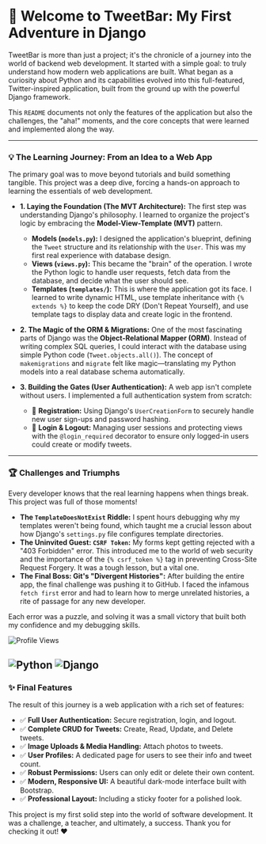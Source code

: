 # 🚀 Welcome to TweetBar: My First Adventure in Django

TweetBar is more than just a project; it's the chronicle of a journey into the world of backend web development. It started with a simple goal: to truly understand how modern web applications are built. What began as a curiosity about Python and its capabilities evolved into this full-featured, Twitter-inspired application, built from the ground up with the powerful Django framework.

This `README` documents not only the features of the application but also the challenges, the "aha!" moments, and the core concepts that were learned and implemented along the way.

---

### 💡 The Learning Journey: From an Idea to a Web App

The primary goal was to move beyond tutorials and build something tangible. This project was a deep dive, forcing a hands-on approach to learning the essentials of web development.

* **1. Laying the Foundation (The MVT Architecture):** The first step was understanding Django's philosophy. I learned to organize the project's logic by embracing the **Model-View-Template (MVT)** pattern.
    * **Models (`models.py`):** I designed the application's blueprint, defining the `Tweet` structure and its relationship with the `User`. This was my first real experience with database design.
    * **Views (`views.py`):** This became the "brain" of the operation. I wrote the Python logic to handle user requests, fetch data from the database, and decide what the user should see.
    * **Templates (`templates/`):** This is where the application got its face. I learned to write dynamic HTML, use template inheritance with `{% extends %}` to keep the code DRY (Don't Repeat Yourself), and use template tags to display data and create logic in the frontend.

* **2. The Magic of the ORM & Migrations:** One of the most fascinating parts of Django was the **Object-Relational Mapper (ORM)**. Instead of writing complex SQL queries, I could interact with the database using simple Python code (`Tweet.objects.all()`). The concept of `makemigrations` and `migrate` felt like magic—translating my Python models into a real database schema automatically.

* **3. Building the Gates (User Authentication):** A web app isn't complete without users. I implemented a full authentication system from scratch:
    * 🔑 **Registration:** Using Django's `UserCreationForm` to securely handle new user sign-ups and password hashing.
    * 🔑 **Login & Logout:** Managing user sessions and protecting views with the `@login_required` decorator to ensure only logged-in users could create or modify tweets.

---

### 🏆 Challenges and Triumphs

Every developer knows that the real learning happens when things break. This project was full of those moments!

* **The `TemplateDoesNotExist` Riddle:** I spent hours debugging why my templates weren't being found, which taught me a crucial lesson about how Django's `settings.py` file configures template directories.
* **The Uninvited Guest: `CSRF Token`:** My forms kept getting rejected with a "403 Forbidden" error. This introduced me to the world of web security and the importance of the `{% csrf_token %}` tag in preventing Cross-Site Request Forgery. It was a tough lesson, but a vital one.
* **The Final Boss: Git's "Divergent Histories":** After building the entire app, the final challenge was pushing it to GitHub. I faced the infamous `fetch first` error and had to learn how to merge unrelated histories, a rite of passage for any new developer.

Each error was a puzzle, and solving it was a small victory that built both my confidence and my debugging skills.


![Profile Views](https://komarev.com/ghpvc/?username=harshraj152003&style=flat-square&color=blue)

![Python](https://img.shields.io/badge/Python-3.12-blue.svg)
![Django](https://img.shields.io/badge/Django-5.x-green.svg)
---

### ✨ Final Features

The result of this journey is a web application with a rich set of features:

* ✅ **Full User Authentication:** Secure registration, login, and logout.
* ✅ **Complete CRUD for Tweets:** Create, Read, Update, and Delete tweets.
* ✅ **Image Uploads & Media Handling:** Attach photos to tweets.
* ✅ **User Profiles:** A dedicated page for users to see their info and tweet count.
* ✅ **Robust Permissions:** Users can only edit or delete their own content.
* ✅ **Modern, Responsive UI:** A beautiful dark-mode interface built with Bootstrap.
* ✅ **Professional Layout:** Including a sticky footer for a polished look.

This project is my first solid step into the world of software development. It was a challenge, a teacher, and ultimately, a success. Thank you for checking it out! ❤️

